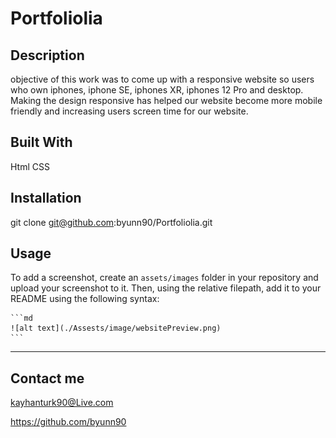 # Portfoliolia

## Description

objective of this work was to come up with a responsive website so users who own iphones, iphone SE, iphones XR, iphones 12 Pro and desktop. Making the design responsive has helped our website become more mobile friendly and increasing users screen time for our website.

## Built With

Html
CSS

## Installation

git clone git@github.com:byunn90/Portfoliolia.git

## Usage

To add a screenshot, create an `assets/images` folder in your repository and upload your screenshot to it. Then, using the relative filepath, add it to your README using the following syntax:

    ```md
    ![alt text](./Assests/image/websitePreview.png)
    ```

---

## Contact me

kayhanturk90@Live.com

https://github.com/byunn90
